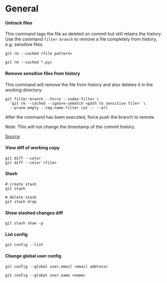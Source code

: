 # General

#### Untrack files

This command tags the file as deleted on commit but still retains the history. Use the command `filter-branch` to remove a file completely from history, e.g. sensitive files.

    git rm --cached <file pattern>

    git rm --cached *.pyc

#### Remove sensitive files from history

This command will remove the file from history and also deletes it in the working directory.

    git filter-branch --force --index-filter \
      'git rm --cached --ignore-unmatch <path to sensitive file>' \
      --prune-empty --tag-name-filter cat -- --all

After the command has been executed, force push the branch to remote.

Note: This will not change the timestamp of the commit history.

[Source](https://help.github.com/articles/removing-sensitive-data-from-a-repository/#using-filter-branch)

#### View diff of working copy

    git diff --color
    git diff --color <file>

#### Stash

    # create stash
    git stash

    # delete stash
    git stash drop

#### Show stashed changes diff

    git stash show -p

#### List config

    git config --list

#### Change global user config

    git config --global user.email <email address>

    git config --global user.name <name>
